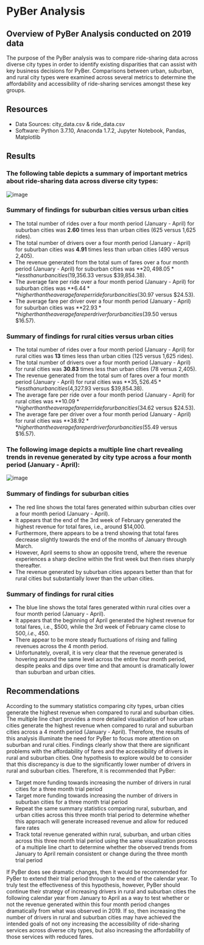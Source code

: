 # PyBer Analysis

## Overview of PyBer Analysis conducted on 2019 data
The purpose of the PyBer analysis was to compare ride-sharing data across diverse city types in order to identify existing disparities that can assist with key business decisions for PyBer. Comparisons between urban, suburban, and rural city types were examined across several metrics to determine the affordability and accessibility of ride-sharing services amongst these key groups. 

## Resources
- Data Sources: city_data.csv & ride_data.csv
- Software: Python 3.7.10, Anaconda 1.7.2, Jupyter Notebook, Pandas, Matplotlib

## Results 

### The following table depicts a summary of important metrics about ride-sharing data across diverse city types:

![image](https://user-images.githubusercontent.com/85533099/133962344-d19c1e8c-2c83-44ea-9d92-e9e2acd90925.png)

  ### Summary of findings for suburban cities versus urban cities
  - The total number of rides over a four month period (January - April) for suburban cities was **2.60** times less than urban cities (625 versus 1,625 rides). 
  - The total number of drivers over a four month period (January - April) for suburban cities was **4.91** times less than urban cities (490 versus 2,405).
  - The revenue generated from the total sum of fares over a four month period (January - April) for suburban cities was **$20,498.05** less than urban cities ($19,356.33 
    versus $39,854.38).
  - The average fare per ride over a four month period (January - April) for suburban cities was **$6.44** higher than the average fare per ride for urban cities ($30.97 
    versus $24.53).
  - The average fare per driver over a four month period (January - April) for suburban cities was **$22.93** higher than the average fare per driver for urban cities ($39.50 
    versus $16.57).
    
     
  ### Summary of findings for rural cities versus urban cities
   - The total number of rides over a four month period (January - April) for rural cities was **13** times less than urban cities (125 versus 1,625 rides). 
   - The total number of drivers over a four month period (January - April) for rural cities was **30.83** times less than urban cities (78 versus 2,405).
   - The revenue generated from the total sum of fares over a four month period (January - April) for rural cities was **$35,526.45** less than urban cities ($4,327.93
      versus $39,854.38).
   - The average fare per ride over a four month period (January - April) for rural cities was **$10.09** higher than the average fare per ride for urban cities ($34.62 
      versus $24.53).      
   - The average fare per driver over a four month period (January - April) for rural cities was **$38.92** higher than the average fare per driver for urban cities ($55.49 
     versus $16.57).
    

### The following image depicts a multiple line chart revealing trends in revenue generated by city type across a four month period (January - April): 

![image](https://user-images.githubusercontent.com/85533099/133941160-22071ba6-a24f-4041-9c94-795561349caa.png)

### Summary of findings for suburban cities
   - The red line shows the total fares generated within suburban cities over a four month period (January - April). 
   - It appears that the end of the 3rd week of February generated the highest revenue for total fares, i.e., around $14,000.
   - Furthermore, there appears to be a trend showing that total fares decrease slightly towards the end of the months of January through March. 
   - However, April seems to show an opposite trend, where the revenue experiences a sharp decline within the first week but then rises sharply thereafter. 
   - The revenue generated by suburban cities appears better than that for rural cities but substantially lower than the urban cities. 

### Summary of findings for rural cities
   - The blue line shows the total fares generated within rural cities over a four month period (January - April). 
   - It appears that the beginning of April generated the highest revenue for total fares, i.e., $500, while the 3rd week of February came close to $500, i.e., ~$450. 
   - There appear to be more steady fluctuations of rising and falling revenues across the 4 month period.
   - Unfortunately, overall, it is very clear that the revenue generated is hovering around the same level across the entire four month period, despite peaks and dips over 
     time and that amount is dramatically lower than suburban and urban cities. 

## Recommendations

According to the summary statistics comparing city types, urban cities generate the highest revenue when compared to rural and suburban cities. The multiple line chart provides a more detailed visualization of how urban cities generate the highest revenue when compared to rural and suburban cities across a 4 month period (January - April). Therefore, the results of this analysis illuminate the need for PyBer to focus more attention on suburban and rural cities. Findings clearly show that there are significant problems with the affordability of fares and the accessibility of drivers in rural and suburban cities. One hypothesis to explore would be to consider that this discrepancy is due to the significantly lower number of drivers in rural and suburban cities. Therefore, it is recommended that PyBer:

  - Target more funding towards increasing the number of drivers in rural cities for a three month trial period
  - Target more funding towards increasing the number of drivers in suburban cities for a three month trial period
  - Repeat the same summary statistics comparing rural, suburban, and urban cities across this three month trial period to determine whether this approach will generate
    increased revenue and allow for reduced fare rates
  - Track total revenue generated within rural, suburban, and urban cities across this three month trial period using the same visualization process of a multiple line chart 
    to determine whether the observed trends from January to April remain consistent or change during the three month trial period

If PyBer does see dramatic changes, then it would be recommended for PyBer to extend their trial period through to the end of the calendar year. To truly test the effectiveness of this hypothesis, however, PyBer should continue their strategy of increasing drivers in rural and suburban cities the following calendar year from January to April as a way to test whether or not the revenue generated within this four month period changes dramatically from what was observed in 2019. If so, then increasing the number of drivers in rural and suburban cities may have achieved the intended goals of not ony increasing the accessibility of ride-sharing services across diverse city types, but also increasing the affordability of those services with reduced fares. 
